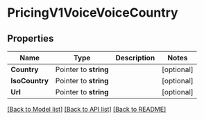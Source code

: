 # PricingV1VoiceVoiceCountry

## Properties

Name | Type | Description | Notes
------------ | ------------- | ------------- | -------------
**Country** | Pointer to **string** |  | [optional] 
**IsoCountry** | Pointer to **string** |  | [optional] 
**Url** | Pointer to **string** |  | [optional] 

[[Back to Model list]](../README.md#documentation-for-models) [[Back to API list]](../README.md#documentation-for-api-endpoints) [[Back to README]](../README.md)


